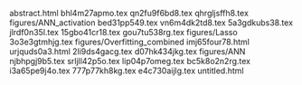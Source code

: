 abstract.html
bhl4m27apmo.tex
qn2fu9f6bd8.tex
qhrgljsffh8.tex
figures/ANN_activation
bed31pp549.tex
vn6m4dk2td8.tex
5a3gdkubs38.tex
jlrdf0n35l.tex
15gbo41cr18.tex
gou7tu538rg.tex
figures/Lasso
3o3e3gtmhjg.tex
figures/Overfitting_combined
imj65four78.html
urjquds0a3.html
2li9ds4gacg.tex
d07hk434jkg.tex
figures/ANN
njbhpgj9b5.tex
srljll42p5o.tex
lip04p7omeg.tex
bc5k8o2n2rg.tex
i3a65pe9j4o.tex
777p77kh8kg.tex
e4c730aijlg.tex
untitled.html